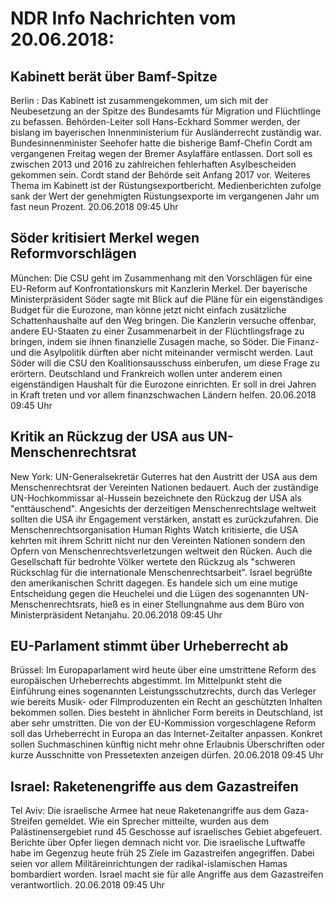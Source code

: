 # NDR Info Nachrichten vom 20.06.2018:


## Kabinett berät über Bamf-Spitze
Berlin : Das Kabinett ist zusammengekommen, um sich mit der Neubesetzung an der Spitze des Bundesamts für Migration und Flüchtlinge zu befassen. Behörden-Leiter soll Hans-Eckhard Sommer werden, der bislang im bayerischen Innenministerium für Ausländerrecht zuständig war. Bundesinnenminister Seehofer hatte die bisherige Bamf-Chefin Cordt am vergangenen Freitag wegen der Bremer Asylaffäre entlassen. Dort soll es zwischen 2013 und 2016 zu zahlreichen fehlerhaften Asylbescheiden gekommen sein. Cordt stand der Behörde seit Anfang 2017 vor. Weiteres Thema im Kabinett ist der Rüstungsexportbericht. Medienberichten zufolge sank der Wert der genehmigten Rüstungsexporte im vergangenen Jahr um fast neun Prozent. 20.06.2018 09:45 Uhr 

## Söder kritisiert Merkel wegen Reformvorschlägen
München: Die CSU geht im Zusammenhang mit den Vorschlägen für eine EU-Reform auf Konfrontationskurs mit Kanzlerin Merkel. Der bayerische Ministerpräsident Söder sagte mit Blick auf die Pläne für ein eigenständiges Budget für die Eurozone, man könne jetzt nicht einfach zusätzliche Schattenhaushalte auf den Weg bringen. Die Kanzlerin versuche offenbar, andere EU-Staaten zu einer Zusammenarbeit in der Flüchtlingsfrage zu bringen, indem sie ihnen finanzielle Zusagen mache, so Söder. Die Finanz- und die Asylpolitik dürften aber nicht miteinander vermischt werden. Laut Söder will die CSU den Koalitionsausschuss einberufen, um diese Frage zu erörtern. Deutschland und Frankreich wollen unter anderem einen eigenständigen Haushalt für die Eurozone einrichten. Er soll in drei Jahren in Kraft treten und vor allem finanzschwachen Ländern helfen. 20.06.2018 09:45 Uhr 

## Kritik an Rückzug der USA aus UN-Menschenrechtsrat
New York: UN-Generalsekretär Guterres hat den Austritt der USA aus dem Menschenrechtsrat der Vereinten Nationen bedauert. Auch der zuständige UN-Hochkommissar al-Hussein bezeichnete den Rückzug der USA als "enttäuschend". Angesichts der derzeitigen Menschenrechtslage weltweit sollten die USA ihr Engagement verstärken, anstatt es zurückzufahren. Die Menschenrechtsorganisation Human Rights Watch kritisierte, die USA kehrten mit ihrem Schritt nicht nur den Vereinten Nationen sondern den Opfern von Menschenrechtsverletzungen weltweit den Rücken. Auch die Gesellschaft für bedrohte Völker wertete den Rückzug als "schweren Rückschlag für die internationale Menschenrechtsarbeit". Israel begrüßte den amerikanischen Schritt dagegen. Es handele sich um eine mutige Entscheidung gegen die Heuchelei und die Lügen des sogenannten UN-Menschenrechtsrats, hieß es in einer Stellungnahme aus dem Büro von Ministerpräsident Netanjahu. 20.06.2018 09:45 Uhr 

## EU-Parlament stimmt über Urheberrecht ab
Brüssel: Im Europaparlament wird heute über eine umstrittene Reform des europäischen Urheberrechts abgestimmt. Im Mittelpunkt steht die Einführung eines sogenannten Leistungsschutzrechts, durch das Verleger wie bereits Musik- oder Filmproduzenten ein Recht an geschützten Inhalten bekommen sollen. Dies besteht in ähnlicher Form bereits in Deutschland, ist aber sehr umstritten. Die von der EU-Kommission vorgeschlagene Reform soll das Urheberrecht in Europa an das Internet-Zeitalter anpassen. Konkret sollen Suchmaschinen künftig nicht mehr ohne Erlaubnis Überschriften oder kurze Ausschnitte von Pressetexten anzeigen dürfen. 20.06.2018 09:45 Uhr 

## Israel: Raketenengriffe aus dem Gazastreifen
Tel Aviv: Die israelische Armee hat neue Raketenangriffe aus dem Gaza-Streifen gemeldet. Wie ein Sprecher mitteilte, wurden aus dem Palästinensergebiet rund 45 Geschosse auf israelisches Gebiet abgefeuert. Berichte über Opfer liegen demnach nicht vor. Die israelische Luftwaffe habe im Gegenzug heute früh 25 Ziele im Gazastreifen angegriffen. Dabei seien vor allem Militäreinrichtungen der radikal-islamischen Hamas bombardiert worden. Israel macht sie für alle Angriffe aus dem Gazastreifen verantwortlich. 20.06.2018 09:45 Uhr 
